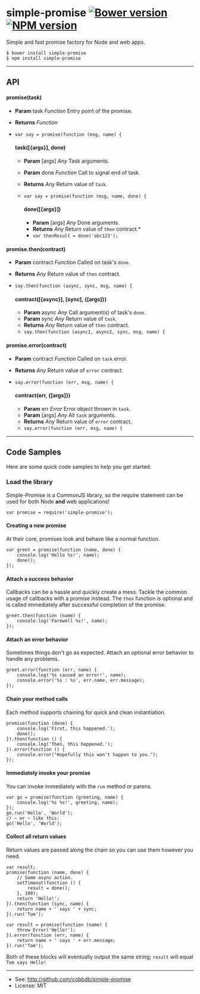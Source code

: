 # simple-promise [![Bower version](https://badge.fury.io/bo/simple-promise.svg)](http://badge.fury.io/bo/simple-promise) [![NPM version](https://badge.fury.io/js/simple-promise.svg)](http://badge.fury.io/js/simple-promise)

Simple and fast promise factory for Node and web apps.

    $ bower install simple-promise
    $ npm install simple-promise

-------------
## API

#### promise(task)
- **Param** task *Function* Entry point of the promise.
- **Returns** *Function*
- `var say = promise(function (msg, name) {`

  #### task([{args}], done)
  - **Param** [args] *Any* Task arguments.
  - **Param** done *Function* Call to signal end of task.
  - **Returns** *Any* Return value of `task`.
  - `var say = promise(function (msg, name, done) {`

    #### done([{args}])
    - **Param** [args] *Any* Done arguments.
    - **Returns** *Any* Return value of `then` contract.*
    - `var thenResult = done('abc123');`

#### promise.then(contract)
- **Param** contract *Function* Called on task's `done`.
- **Returns** *Any* Return value of `then` contract.
- `say.then(function (async, sync, msg, name) {`

  #### contract([{async}], [sync], {[args]})
  - **Param** async *Any* Call argument(s) of task's `done`.
  - **Param** sync *Any* Return value of `task`.
  - **Returns** *Any* Return value of `then` contract.
  - `say.then(function (async1, async2, sync, msg, name) {`

#### promise.error(contract)
- **Param** contract *Function* Called on `task` error.
- **Returns** *Any* Return value of `error` contract.
- `say.error(function (err, msg, name) {`

  #### contract(err, {[args]})
  - **Param** err *Error* Error object thrown in `task`.
  - **Param** [args] *Any* All `task` arguments.
  - **Returns** *Any* Return value of `error` contract.
  - `say.error(function (err, msg, name) {`

-------------
## Code Samples
Here are some quick code samples to help you get started.

### Load the library
Simple-Promise is a CommonJS library, so the require statement can
be used for both Node **and** web applications!

    var promise = require('simple-promise');

#### Creating a new promise
At their core, promises look and behave like a normal function.

    var greet = promise(function (name, done) {
        console.log('Hello %s!', name);
        done();
    });

#### Attach a success behavior
Callbacks can be a hassle and quickly create a mess. Tackle the common usage of callbacks with
a promise instead. The `then` function is optional and is called immediately after successful
completion of the promise.

    greet.then(function (name) {
        console.log('Farewell %s!', name);
    });

#### Attach an error behavior
Sometimes things don't go as expected. Attach an optional error behavior to handle any
problems.

    greet.error(function (err, name) {
        console.log('%s caused an error!', name);
        console.error('%s : %s', err.name, err.message);
    });

#### Chain your method calls
Each method supports chaining for quick and clean instantiation.

    promise(function (done) {
        console.log('First, this happened.');
        done();
    }).then(function () {
        console.log('Then, this happened.');
    }).error(function () {
        console.error("Hopefully this won't happen to you.");
    });

#### Immediately invoke your promise
You can invoke immediately with the `run` method or parens.

    var go = promise(function (greeting, name) {
        console.log('%s %s!', greeting, name);
    });
    go.run('Hello', 'World');
    // ~ or ~ like this:
    go('Hello', 'World');

#### Collect all return values
Return values are passed along the chain so you can use them
however you need.

    var result;
    promise(function (name, done) {
        // Some async action.
        setTimeout(function () {
            result = done();
        }, 100);
        return 'Hello!';
    }).then(function (sync, name) {
        return name + ' says ' + sync;
    }).run('Tom');

    var result = promise(function (name) {
        throw Error('Hello!');
    }).error(function (err, name) {
        return name + ' says ' + err.message;
    }).run('Tom');

Both of these blocks will eventually output the same string;
`result` will equal `Tom says Hello!`

---------
* See: http://github.com/cobbdb/simple-promise
* License: MIT
